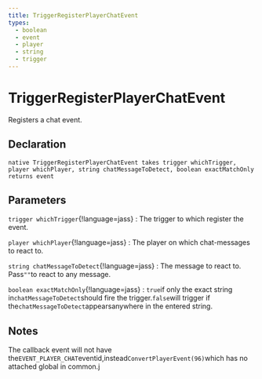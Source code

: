 ```yaml
---
title: TriggerRegisterPlayerChatEvent
types:
  - boolean
  - event
  - player
  - string
  - trigger
---
```


# TriggerRegisterPlayerChatEvent
Registers a chat event.

## Declaration

```jass
native TriggerRegisterPlayerChatEvent takes trigger whichTrigger, player whichPlayer, string chatMessageToDetect, boolean exactMatchOnly returns event
```

## Parameters
`trigger whichTrigger`{!language=jass}
: The trigger to which register the event.

`player whichPlayer`{!language=jass}
: The player on which chat-messages to react to.

`string chatMessageToDetect`{!language=jass}
: The message to react to. Pass`""`to react to any message.

`boolean exactMatchOnly`{!language=jass}
: `true`if only the exact string in`chatMessageToDetect`should fire the trigger.`false`will trigger if the`chatMessageToDetect`appearsanywhere in the entered string.

## Notes 
The callback event will not have the`EVENT_PLAYER_CHAT`eventid,instead`ConvertPlayerEvent(96)`which has no attached global in common.j

